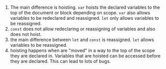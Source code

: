 1. The main difference is hoisting. `var` hoists the declared variables to the top of the document or block depending on scope. `var` also allows variables to be redeclared and reassigned. `let` only allows variables to be reassigned.
2. `const` does not allow redeclaring or reassigning of variables and also does not hoist.
3. the main difference between `let` and `const` is reassigned. `let` allows variables to be reassigned.
4. hoisting happens when are "moved" in a way to the top of the scope they are declared in. Variables that are hoisted can be accessed before they are declared. This can lead to lots of bugs.
